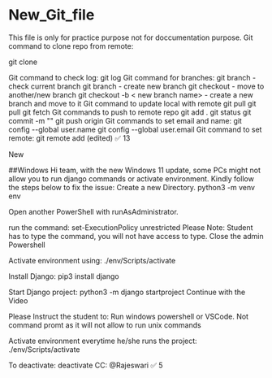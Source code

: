 # New_Git_file
This file is only for practice purpose not for doccumentation purpose.
Git command to clone repo from remote:

git clone <github url>
  
Git command to check log:
git log
Git command for branches:
git branch - check current branch
git branch <new branch name> - create new branch
git checkout <branch name> - move to another/new branch
git checkout -b < new branch name> - create a new branch and move to it
Git command to update local with remote
git pull
git pull <branch name>
git fetch
Git commands to push to remote repo
git add .
git status
git commit -m "<message you want to log>"
git push origin <branch name>
Git commands to set email and name:
git config --global user.name <username>
git config --global user.email <email>
Git command to set remote:
git remote add <github url> (edited) 
:white_check_mark:
13

New



 ##Windows
Hi team, with the new Windows 11 update, some PCs might not allow you to run django commands or activate environment.
Kindly follow the steps below to fix the issue:
Create a new Directory.
python3 -m venv env
  
Open another PowerShell with runAsAdministrator.
  
run the command: set-ExecutionPolicy unrestricted  Please Note: Student has to type the command, you will not have access to type.
 Close the admin Powershell
  
Activate environment using: ./env/Scripts/activate
  
Install Django: pip3 install django
  
Start Django project: python3 -m django startproject <project-name>
Continue with the Video
  
Please Instruct the student to:
Run windows powershell or VSCode. Not command promt as it will not allow to run unix commands
  
Activate environment everytime he/she runs the project: ./env/Scripts/activate
  
To deactivate: deactivate
CC: 
@Rajeswari
:white_check_mark:
5

